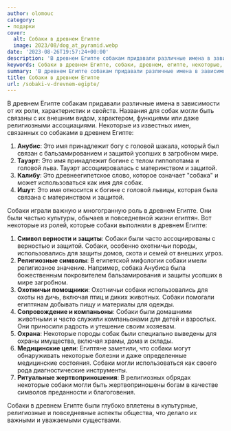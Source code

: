 ```yaml
---
author: olomouc
category:
- подарки
cover:
  alt: Собаки в древнем Египте
  image: 2023/08/dog_at_pyramid.webp
date: '2023-08-26T19:57:24+00:00'
description: 'В древнем Египте собакам придавали различные имена в зависимости от их роли, характеристик и свойств. Названия для собак могли быть связаны с их внешним...'
keywords: Собаки в древнем Египте, собаки, древнем, египте, некоторые, это, имя, защитой, собак, могли, головой, защиты, охотничьи, принадлежит, усопших, загробном
summary: 'В древнем Египте собакам придавали различные имена в зависимости от их роли, характеристик и свойств. Названия для собак могли быть связаны с их внешним...'
title: Собаки в древнем Египте
url: /sobaki-v-drevnem-egipte/
---
```


В древнем Египте собакам придавали различные имена в зависимости от их роли, характеристик и свойств. Названия для собак могли быть связаны с их внешним видом, характером, функциями или даже религиозными ассоциациями. Некоторые из известных имен, связанных со собаками в древнем Египте:

1. **Анубис**: Это имя принадлежит богу с головой шакала, который был связан с бальзамированием и защитой усопших в загробном мире.
1. **Тауэрт**: Это имя принадлежит богине с телом гиппопотама и головой льва. Тауэрт ассоциировалась с материнством и защитой.
1. **Калибу**: Это древнеегипетское слово, которое означает "собака" и может использоваться как имя для собак.
1. **Ишут**: Это имя относится к богине с головой львицы, которая была связана с материнством и защитой.

Собаки играли важную и многогранную роль в древнем Египте. Они были частью культуры, обычаев и повседневной жизни египтян. Вот некоторые из ролей, которые собаки выполняли в древнем Египте:

1. **Символ верности и защиты**: Собаки были часто ассоциированы с верностью и защитой. Собаки, особенно охотничьи породы, использовались для защиты домов, скота и семей от внешних угроз.
1. **Религиозные символы**: В египетской мифологии собаки имели религиозное значение. Например, собака Анубиса была божественным покровителем бальзамирования и защиты усопших в мире загробном.
1. **Охотничьи помощники**: Охотничьи собаки использовались для охоты на дичь, включая птиц и диких животных. Собаки помогали египтянам добывать пищу и материалы для одежды.
1. **Сопровождение и компаньоны**: Собаки были домашними животными и часто служили компаньонами для детей и взрослых. Они приносили радость и утешение своим хозяевам.
1. **Охрана**: Некоторые породы собак были специально выведены для охраны имущества, включая храмы, дома и склады.
1. **Медицинские цели**: Египтяне заметили, что собаки могут обнаруживать некоторые болезни и даже определенные медицинские состояния. Собаки могли использоваться как своего рода диагностические инструменты.
1. **Ритуальные жертвоприношения**: В религиозных обрядах некоторые собаки могли быть жертвоприношены богам в качестве символов преданности и благоговения.

Собаки в древнем Египте были глубоко вплетены в культурные, религиозные и повседневные аспекты общества, что делало их важными и уважаемыми существами.